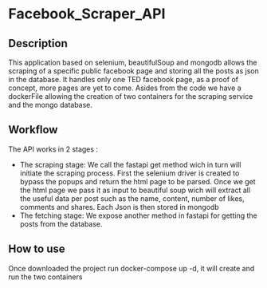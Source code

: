# Facebook_Scraper_API

## Description
 This application based on selenium, beautifulSoup and mongodb allows the scraping of a specific public facebook page and storing all the posts as json in the database.
 It handles only one TED facebook page, as a proof of concept, more pages are yet to come.
 Asides from the code we have a dockerFile allowing the creation of two containers for the scraping service and the mongo database.

## Workflow
The API works in 2 stages :
- The scraping stage: We call the fastapi get method wich in turn will initiate the scraping process.
First the selenium driver is created to bypass the popups and return the html page to be parsed.
Once we get the html page we pass it as input to beautiful soup wich will extract all the useful data per 
post such as the name, content, number of likes, comments and shares. 
Each Json is then stored in mongodb
- The fetching stage: We expose another method in fastapi for getting the posts from the database.

## How to use
 Once downloaded the project run docker-compose up -d, it will create and run the two containers


